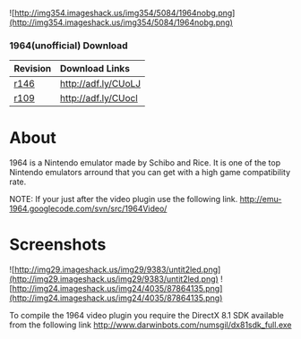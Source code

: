 ![http://img354.imageshack.us/img354/5084/1964nobg.png](http://img354.imageshack.us/img354/5084/1964nobg.png)

### **1964(unofficial) Download** ###
|Revision|Download Links|
|:-------|:-------------|
|[r146](https://code.google.com/p/emu-1964/source/detail?r=146)|http://adf.ly/CUoLJ|
|[r109](https://code.google.com/p/emu-1964/source/detail?r=109)|http://adf.ly/CUocl|

# **About** #
1964 is a Nintendo emulator made by Schibo and Rice.
It is one of the top Nintendo emulators arround that you can get with a high game compatibility rate.

NOTE:
If your just after the video plugin use the following link.
http://emu-1964.googlecode.com/svn/src/1964Video/

# **Screenshots** #
![http://img29.imageshack.us/img29/9383/untit2led.png](http://img29.imageshack.us/img29/9383/untit2led.png)
![http://img24.imageshack.us/img24/4035/87864135.png](http://img24.imageshack.us/img24/4035/87864135.png)


To compile the 1964 video plugin you require the DirectX 8.1 SDK available from the following link
http://www.darwinbots.com/numsgil/dx81sdk_full.exe